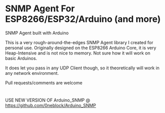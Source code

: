 # SNMP Agent For ESP8266/ESP32/Arduino (and more)

SNMP Agent built with Arduino

This is a very rough-around-the-edges SNMP Agent library I created for personal use.
Originally designed on the ESP8266 Arduino Core, it is very Heap-Intensive and is not nice to memory.
Not sure how it will work on basic Arduinos.

It does let you pass in any UDP Client though, so it theoretically will work in any network environment.

Pull requests/comments are welcome

#
USE NEW VERSION OF Arduino_SNMP @ https://github.com/0neblock/Arduino_SNMP
